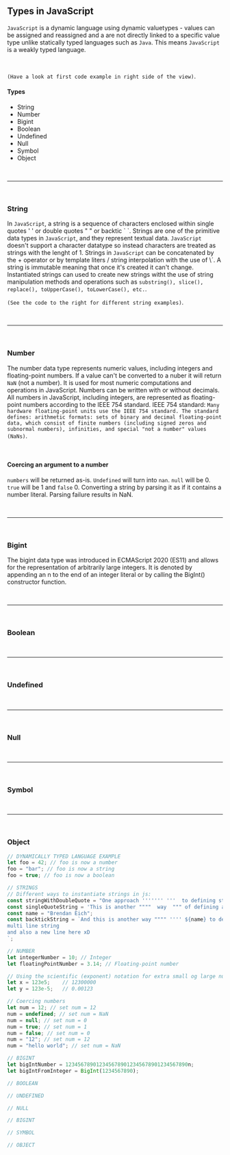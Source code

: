 ## Types in JavaScript
`JavaScript` is a dynamic language using dynamic valuetypes - values can be assigned and reassigned and a are not directly linked to a specific value type unlike statically typed languages such as `Java`. This means `JavaScript` is a weakly typed language.

<br>

`(Have a look at first code example in right side of the view)`.

#### Types
* String    
* Number
* Bigint
* Boolean
* Undefined
* Null
* Symbol
* Object

<br>

---

<br>

### String
In `JavaScript`, a string is a sequence of characters enclosed within single quotes ' ' or double quotes " " or backtic \` \`.
Strings are one of the primitive data types in `JavaScript`, and they represent textual data.
`JavaScript` doesn't support a character datatype so instead characters are treated as strings with the lenght of 1.
Strings in `JavaScript` can be concatenated by the + operator or by template liters / string interpolation with the use of \´.
A string is immutable meaning that once it's created it can't change. Instantiated strings can used to create new strings witht the use of string manipulation methods and operations such as `substring(), slice(), replace(), toUpperCase(), toLowerCase(), etc.`.

`(See the code to the right for different string examples)`.

<br>

---

<br>

### Number
The number data type represents numeric values, including integers and floating-point numbers. If a value can't be converted to a nuber it will return `NaN` (not a number). 
It is used for most numeric computations and operations in JavaScript. Numbers can be written with or without decimals. All numbers in JavaScript, including integers, are represented as floating-point numbers according to the IEEE 754 standard. IEEE 754 standard: `Many hardware floating-point units use the IEEE 754 standard. The standard defines: arithmetic formats: sets of binary and decimal floating-point data, which consist of finite numbers (including signed zeros and subnormal numbers), infinities, and special "not a number" values (NaNs)`.

<br>

#### Coercing an argument to a number
`numbers` will be returned as-is. `Undefined` will turn into `nan`. `null` will be 0. `true` will be 1 and `false` 0.
Converting a string by parsing it as if it contains a number literal. Parsing failure results in NaN.

<br>

---

<br>

### Bigint
The bigint data type was introduced in ECMAScript 2020 (ES11) and allows for the representation of arbitrarily large integers. It is denoted by appending an n to the end of an integer literal or by calling the BigInt() constructor function.

<br>

---

<br>

### Boolean

<br>

---

<br>

### Undefined

<br>

---

<br>

### Null

<br>

---

<br>

### Symbol

<br>

---

<br>

### Object


```javascript
// DYNAMICALLY TYPED LANGUAGE EXAMPLE
let foo = 42; // foo is now a number
foo = "bar"; // foo is now a string
foo = true; // foo is now a boolean
```

```javascript
// STRINGS
// Different ways to instantiate strings in js:
const stringWithDoubleQuote = "One approach ''''''' '''  to defining strings";
const singleQuoteString = 'This is another """"  way  """ of defining a string';
const name = "Brendan Eich";
const backtickString = `And this is another way """" '''' ${name} to define a
multi line string
and also a new line here xD
`;
```

```javascript
// NUMBER
let integerNumber = 10; // Integer
let floatingPointNumber = 3.14; // Floating-point number

// Using the scientific (exponent) notation for extra small og large number
let x = 123e5;    // 12300000
let y = 123e-5;   // 0.00123

// Coercing numbers
let num = 12; // set num = 12
num = undefined; // set num = NaN
num = null; // set num = 0
num = true; // set num = 1
num = false; // set num = 0
num = "12"; // set num = 12
num = "hello world"; // set num = NaN
```

```javascript
// BIGINT
let bigIntNumber = 1234567890123456789012345678901234567890n;
let bigIntFromInteger = BigInt(1234567890);
```

```javascript
// BOOLEAN

```

```javascript
// UNDEFINED

```

```javascript
// NULL

```

```javascript
// BIGINT

```

```javascript
// SYMBOL

```


```javascript
// OBJECT

```